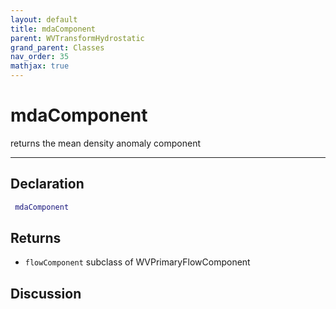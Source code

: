 ```yaml
---
layout: default
title: mdaComponent
parent: WVTransformHydrostatic
grand_parent: Classes
nav_order: 35
mathjax: true
---
```


#  mdaComponent

returns the mean density anomaly component


---

## Declaration
```matlab
 mdaComponent
```
## Returns
+ `flowComponent`  subclass of WVPrimaryFlowComponent

## Discussion

        

